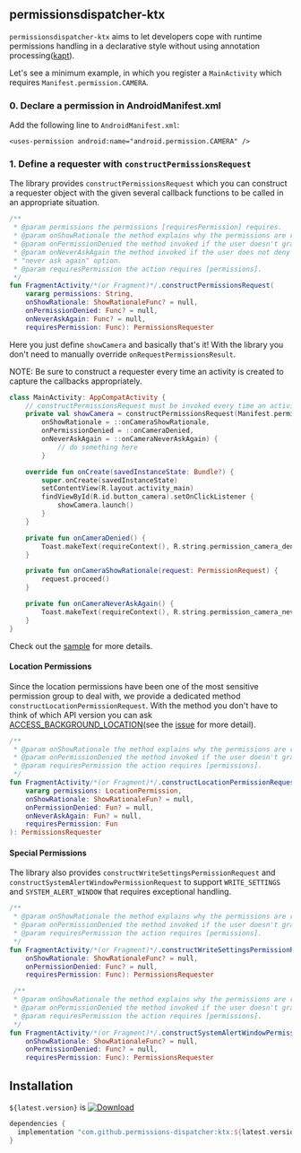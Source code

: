 ## permissionsdispatcher-ktx

`permissionsdispatcher-ktx` aims to let developers cope with runtime permissions handling in a declarative style without using annotation processing([kapt](https://kotlinlang.org/docs/reference/kapt.html)).

Let's see a minimum example, in which you register a `MainActivity` which requires `Manifest.permission.CAMERA`.

### 0. Declare a permission in AndroidManifest.xml

Add the following line to `AndroidManifest.xml`:
 
`<uses-permission android:name="android.permission.CAMERA" />`

### 1. Define a requester with `constructPermissionsRequest`

The library provides `constructPermissionsRequest` which you can construct a requester object with the given several callback functions to be called in an appropriate situation.
 
```kotlin
/**
 * @param permissions the permissions [requiresPermission] requires.
 * @param onShowRationale the method explains why the permissions are required.
 * @param onPermissionDenied the method invoked if the user doesn't grant the permissions.
 * @param onNeverAskAgain the method invoked if the user does not deny the permissions with
 * "never ask again" option.
 * @param requiresPermission the action requires [permissions].
 */
fun FragmentActivity/*(or Fragment)*/.constructPermissionsRequest(
    vararg permissions: String,
    onShowRationale: ShowRationaleFunc? = null,
    onPermissionDenied: Func? = null,
    onNeverAskAgain: Func? = null,
    requiresPermission: Func): PermissionsRequester
```

Here you just define `showCamera` and basically that's it! With the library you don't need to manually override `onRequestPermissionsResult`.

NOTE: Be sure to construct a requester every time an activity is created to capture the callbacks appropriately.

```kotlin
class MainActivity: AppCompatActivity {
    // constructPermissionsRequest must be invoked every time an activity is created 
    private val showCamera = constructPermissionsRequest(Manifest.permission.CAMERA,
        onShowRationale = ::onCameraShowRationale,
        onPermissionDenied = ::onCameraDenied,
        onNeverAskAgain = ::onCameraNeverAskAgain) {
		    // do something here
        }

    override fun onCreate(savedInstanceState: Bundle?) {
        super.onCreate(savedInstanceState)
        setContentView(R.layout.activity_main)
        findViewById(R.id.button_camera).setOnClickListener {
            showCamera.launch()
        }
    }

    private fun onCameraDenied() {
        Toast.makeText(requireContext(), R.string.permission_camera_denied, Toast.LENGTH_SHORT).show()
    }

    private fun onCameraShowRationale(request: PermissionRequest) {
        request.proceed()
    }

    private fun onCameraNeverAskAgain() {
        Toast.makeText(requireContext(), R.string.permission_camera_never_ask_again, Toast.LENGTH_SHORT).show()
    }
}
```

Check out the [sample](https://github.com/hotchemi/PermissionsDispatcher/tree/master/ktx-sample) for more details.

#### Location Permissions

Since the location permissions have been one of the most sensitive permission group to deal with, we provide a dedicated method `constructLocationPermissionRequest`.
With the method you don't have to think of which API version you can ask [ACCESS_BACKGROUND_LOCATION](https://developer.android.com/about/versions/10/privacy/changes#app-access-device-location)(see the [issue](https://github.com/permissions-dispatcher/PermissionsDispatcher/issues/646) for more detail).

```kotlin
/**
 * @param onShowRationale the method explains why the permissions are required.
 * @param onPermissionDenied the method invoked if the user doesn't grant the permissions.
 * @param requiresPermission the action requires [permissions].
 */
fun FragmentActivity/*(or Fragment)*/.constructLocationPermissionRequest(
    vararg permissions: LocationPermission,
    onShowRationale: ShowRationaleFun? = null,
    onPermissionDenied: Fun? = null,
    onNeverAskAgain: Fun? = null,
    requiresPermission: Fun
): PermissionsRequester
```
 
#### Special Permissions

The library also provides `constructWriteSettingsPermissionRequest` and
 `constructSystemAlertWindowPermissionRequest` to support `WRITE_SETTINGS` and `SYSTEM_ALERT_WINDOW` that
 requires exceptional handling.

```kotlin
/**
 * @param onShowRationale the method explains why the permissions are required.
 * @param onPermissionDenied the method invoked if the user doesn't grant the permissions.
 * @param requiresPermission the action requires [permissions].
 */
fun FragmentActivity/*(or Fragment)*/.constructWriteSettingsPermissionRequest(
    onShowRationale: ShowRationaleFunc? = null,
    onPermissionDenied: Func? = null,
    requiresPermission: Func): PermissionsRequester

 /**
 * @param onShowRationale the method explains why the permissions are required.
 * @param onPermissionDenied the method invoked if the user doesn't grant the permissions.
 * @param requiresPermission the action requires [permissions].
 */
fun FragmentActivity/*(or Fragment)*/.constructSystemAlertWindowPermissionRequest(
    onShowRationale: ShowRationaleFunc? = null,
    onPermissionDenied: Func? = null,
    requiresPermission: Func): PermissionsRequester
```

## Installation

`${latest.version}` is [![Download](https://maven-badges.herokuapp.com/maven-central/com.github.permissions-dispatcher/ktx/badge.svg)](https://search.maven.org/artifact/com.github.permissions-dispatcher/ktx/1.0.2/aar)

```groovy
dependencies {
  implementation "com.github.permissions-dispatcher:ktx:${latest.version}"
}
```
